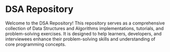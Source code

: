 # DSA Repository
Welcome to the DSA Repository! This repository serves as a comprehensive collection of Data Structures and Algorithms implementations, tutorials, and problem-solving exercises. It is designed to help learners, developers, and interviewees enhance their problem-solving skills and understanding of core programming concepts.
